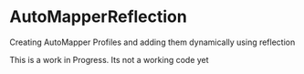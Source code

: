# AutoMapperReflection
Creating AutoMapper Profiles and adding them dynamically using reflection

This is a work in Progress. Its not a working code yet
